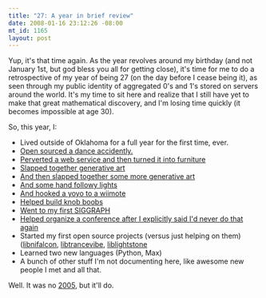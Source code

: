 ```yaml
--- 
title: "27: A year in brief review"
date: 2008-01-16 23:12:26 -08:00
mt_id: 1165
layout: post
---
```

Yup, it's that time again. As the year revolves around my birthday (and not January 1st, but god bless you all for getting close), it's time for me to do a retrospective of my year of being 27 (on the day before I cease being it), as seen through my public identity of aggregated 0's and 1's stored on servers around the world. It's my time to sit here and realize that I still have yet to make that great mathematical discovery, and I'm losing time quickly (it becomes impossible at age 30).

So, this year, I:

- Lived outside of Oklahoma for a full year for the first time, ever.
- <A HREF='http://qdot.livejournal.com/196134.html'>Open sourced a dance accidently.</A>
- <A HREF='http://qdot.livejournal.com/202910.html'>Perverted a web service and then turned it into furniture</A>
- <A HREF='http://qdot.livejournal.com/213423.html'>Slapped together generative art</A>
- <A HREF='http://qdot.livejournal.com/230049.html'>And then slapped together some more generative art</A>
- <A HREF='http://qdot.livejournal.com/220788.html'>And some hand followy lights</A>
- <A HREF='http://qdot.livejournal.com/231282.html'>And hooked a yoyo to a wiimote</A>
- <A HREF='http://www.synthtopia.com/content/2007/11/26/moaning-lisa/'>Helped build knob boobs</A>
- <A HREF='http://www.flickr.com/photos/qdot76367/sets/72157601249957353/'>Went to my first SIGGRAPH</A>
- <A HREF='http://www.monochrom.at/arse-elektronika/about.html'>Helped organize a conference after I explicitly said I'd never do that again</A>
- Started my first open source projects (versus just helping on them) (<A HREF='http://sourceforge.net/projects/libnifalcon'>libnifalcon</A>, <A HREF='http://sourceforge.net/projects/libtrancevibe'>libtrancevibe</A>, <A HREF='http://sourceforge.net/projects/liblightstone'>liblightstone</A>
- Learned two new languages (Python, Max)
- A bunch of other stuff I'm not documenting here, like awesome new people I met and all that.

Well. It was no <A HREF='http://qdot.livejournal.com/149780.html'>2005</A>, but it'll do. 
 
